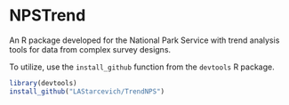 # NPSTrend

An R package developed for the National Park Service with trend analysis tools for data from
complex survey designs.

To utilize, use the `install_github` function from the `devtools` R package.

```r
library(devtools)
install_github("LAStarcevich/TrendNPS")
```
